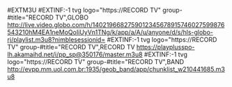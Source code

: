 #EXTM3U
#EXTINF:-1 tvg logo="https://RECORD TV" group-#title="RECORD TV",GLOBO
http://live.video.globo.com/h/1402196682759012345678915746027599876543210hM4EA1neMoQoIiUyVn1TNg/k/app/a/A/u/anyone/d/s/hls-globo-rj/playlist.m3u8?nimblesessionid=
#EXTINF:-1 tvg logo="https://RECORD TV" group-#title="RECORD TV",RECORD TV
https://playplusspo-lh.akamaihd.net/i/pp_sp@350176/master.m3u8
#EXTINF:-1 tvg logo="https://RECORD TV" group-#title="RECORD TV",BAND
http://evpp.mm.uol.com.br:1935/geob_band/app/chunklist_w210441685.m3u8
